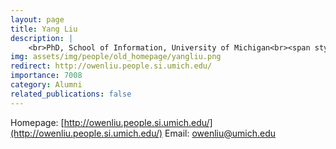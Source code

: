 ```yaml
---
layout: page
title: Yang Liu
description: |
    <br>PhD, School of Information, University of Michigan<br><span style='color:blue'>Data Scientist at Med Data Quest</span>
img: assets/img/people/old_homepage/yangliu.png
redirect: http://owenliu.people.si.umich.edu/
importance: 7008
category: Alumni
related_publications: false
---
```

Homepage: [http://owenliu.people.si.umich.edu/](http://owenliu.people.si.umich.edu/)
Email: [owenliu@umich.edu](mailto:owenliu@umich.edu)

